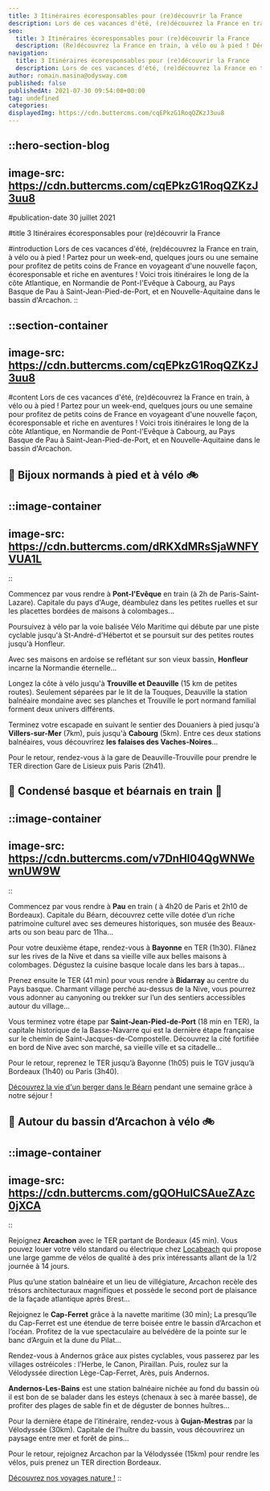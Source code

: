 ```yaml
---
title: 3 Itinéraires écoresponsables pour (re)découvrir la France
description: Lors de ces vacances d'été, (re)découvrez la France en train, à vélo ou à pied ! Partez pour un week-end, quelques jours ou une semaine pour profitez de petits coins de France en voyageant d'une nouvelle façon, écoresponsable et riche en aventures ! Voici trois itinéraires le long de la côte Atlantique, en Normandie de Pont-l'Evêque à Cabourg, au Pays Basque de Pau à Saint-Jean-Pied-de-Port, et en Nouvelle-Aquitaine dans le bassin d'Arcachon.
seo:
  title: 3 Itinéraires écoresponsables pour (re)découvrir la France
  description: (Re)découvrez la France en train, à vélo ou à pied ! Découvrez nos 3 suggestions écoresponsables à vivre, seul, en famille ou entre amis !
navigation:
  title: 3 Itinéraires écoresponsables pour (re)découvrir la France
  description: Lors de ces vacances d'été, (re)découvrez la France en train, à vélo ou à pied ! Partez pour un week-end, quelques jours ou une semaine pour profitez de petits coins de France en voyageant d'une nouvelle façon, écoresponsable et riche en aventures ! Voici trois itinéraires le long de la côte Atlantique, en Normandie de Pont-l'Evêque à Cabourg, au Pays Basque de Pau à Saint-Jean-Pied-de-Port, et en Nouvelle-Aquitaine dans le bassin d'Arcachon.
author: romain.masina@odysway.com
published: false
publishedAt: 2021-07-30 09:54:00+00:00
tag: undefined
categories: 
displayedImg: https://cdn.buttercms.com/cqEPkzG1RoqQZKzJ3uu8
---
```


::hero-section-blog
---
image-src: https://cdn.buttercms.com/cqEPkzG1RoqQZKzJ3uu8
---
#publication-date
30 juillet 2021

#title
3 Itinéraires écoresponsables pour (re)découvrir la France

#introduction
Lors de ces vacances d'été, (re)découvrez la France en train, à vélo ou à pied ! Partez pour un week-end, quelques jours ou une semaine pour profitez de petits coins de France en voyageant d'une nouvelle façon, écoresponsable et riche en aventures ! Voici trois itinéraires le long de la côte Atlantique, en Normandie de Pont-l'Evêque à Cabourg, au Pays Basque de Pau à Saint-Jean-Pied-de-Port, et en Nouvelle-Aquitaine dans le bassin d'Arcachon.
::

::section-container
---
image-src: https://cdn.buttercms.com/cqEPkzG1RoqQZKzJ3uu8
---
#content
Lors de ces vacances d'été, (re)découvrez la France en train, à vélo ou à pied ! Partez pour un week-end, quelques jours ou une semaine pour profitez de petits coins de France en voyageant d'une nouvelle façon, écoresponsable et riche en aventures ! Voici trois itinéraires le long de la côte Atlantique, en Normandie de Pont-l'Evêque à Cabourg, au Pays Basque de Pau à Saint-Jean-Pied-de-Port, et en Nouvelle-Aquitaine dans le bassin d'Arcachon.

## 🥾 **Bijoux normands à pied et à vélo** 🚲

::image-container
---
image-src: https://cdn.buttercms.com/dRKXdMRsSjaWNFYVUA1L
---
::

Commencez par vous rendre à **Pont-l'Evêque** en train (à 2h de Paris-Saint-Lazare). Capitale du pays d'Auge, déambulez dans les petites ruelles et sur les placettes bordées de maisons à colombages... 

Poursuivez à vélo par la voie balisée Vélo Maritime qui débute par une piste cyclable jusqu'à St-André-d'Hébertot et se poursuit sur des petites routes jusqu'à Honfleur. 

Avec ses maisons en ardoise se reflétant sur son vieux bassin, **Honfleur** incarne la Normandie éternelle...

Longez la côte à vélo jusqu'à **Trouville et Deauville** (15 km de petites routes). Seulement séparées par le lit de la Touques, Deauville la station balnéaire mondaine avec ses planches et Trouville le port normand familial forment deux univers différents. 

Terminez votre escapade en suivant le sentier des Douaniers à pied jusqu'à **Villers-sur-Mer** (7km), puis jusqu'à **Cabourg** (5km). Entre ces deux stations balnéaires, vous découvrirez **les falaises des Vaches-Noires**…

Pour le retour, rendez-vous à la gare de Deauville-Trouville pour prendre le TER direction Gare de Lisieux puis Paris (2h41). 

## 🐑 **Condensé basque et béarnais en train** 🚉

::image-container
---
image-src: https://cdn.buttercms.com/v7DnHl04QgWNWewnUW9W
---
::

Commencez par vous rendre à **Pau** en train ( à 4h20 de Paris et 2h10 de Bordeaux). Capitale du Béarn, découvrez cette ville dotée d’un riche patrimoine culturel avec ses demeures historiques, son musée des Beaux-arts ou son beau parc de 11ha…

Pour votre deuxième étape, rendez-vous à **Bayonne** en TER (1h30). Flânez sur les rives de la Nive et dans sa vieille ville aux belles maisons à colombages. Dégustez la cuisine basque locale dans les bars à tapas…

Prenez ensuite le TER (41 min) pour vous rendre à **Bidarray** au centre du Pays basque. Charmant village perché au-dessus de la Nive, vous pourrez vous adonner au canyoning ou trekker sur l’un des sentiers accessibles autour du village…

Vous terminez votre étape par **Saint-Jean-Pied-de-Port** (18 min en TER), la capitale historique de la Basse-Navarre qui est la dernière étape française sur le chemin de Saint-Jacques-de-Compostelle. Découvrez la cité fortifiée en bord de Nive avec son marché, sa vieille ville et sa citadelle…

Pour le retour, reprenez le TER jusqu’à Bayonne (1h05) puis le TGV jusqu’à Bordeaux (1h40) ou Paris (3h40).

[Découvrez la vie d'un berger dans le Béarn](https://odysway.com/voyages/sejour-berger-bearn?utm_source=article&utm_medium=blog&utm_campaign=itin%C3%A9raires+%C3%A9coresponsables) pendant une semaine grâce à notre séjour !

## 🌊 **Autour du bassin d’Arcachon à vélo** 🚲

::image-container
---
image-src: https://cdn.buttercms.com/gQOHulCSAueZAzc0jXCA
---
::

Rejoignez **Arcachon** avec le TER partant de Bordeaux (45 min). Vous pouvez louer votre vélo standard ou électrique chez [Locabeach](https://locabeach.com/) qui propose une large gamme de vélos de qualité à des prix intéressants allant de la 1/2 journée à 14 jours. 

Plus qu’une station balnéaire et un lieu de villégiature, Arcachon recèle des trésors architecturaux magnifiques et possède le second port de plaisance de la façade atlantique après Brest…

Rejoignez le **Cap-Ferret** grâce à la navette maritime (30 min); La presqu’île du Cap-Ferret est une étendue de terre boisée entre le bassin d’Arcachon et l’océan. Profitez de la vue spectaculaire au belvédère de la pointe sur le banc d’Arguin et la dune du Pilat…

Rendez-vous à Andernos grâce aux pistes cyclables, vous passerez par les villages ostréicoles : l’Herbe, le Canon, Piraillan. Puis, roulez sur la Vélodyssée direction Lège-Cap-Ferret, Arès, puis Andernos.

**Andernos-Les-Bains** est une station balnéaire nichée au fond du bassin où il est bon de se balader dans les esteys (chenaux à sec à marée basse), de profiter des plages de sable fin et de déguster de bonnes huîtres…

Pour la dernière étape de l’itinéraire, rendez-vous à **Gujan-Mestras** par la Vélodyssée (30km). Capitale de l’huître du bassin, vous découvrirez un paysage entre mer et forêt de pins…

Pour le retour, rejoignez Arcachon par la Vélodyssée (15km) pour rendre les vélos, puis prenez un TER direction Bordeaux.

[Découvrez nos voyages nature !](https://odysway.com/thematiques/voyage-nature)
::
